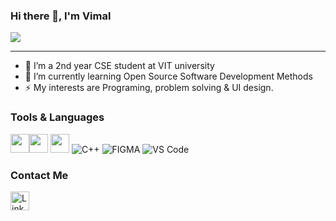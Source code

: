 
### Hi there 👋, I'm Vimal
![](https://arturssmirnovs.github.io/github-profile-readme-generator/images/banner.png)
___

- 🔭 I’m a 2nd year CSE student at VIT university
- 🌱 I’m currently learning  Open Source Software Development Methods 
- ⚡ My interests are Programing, problem solving & UI design. 

### Tools & Languages
<img src='https://img.shields.io/badge/GitHub-100000?style=for-the-badge&logo=github&logoColor=white' alt='' height='30'><img src='https://img.shields.io/badge/GIT-E44C30?style=for-the-badge&logo=git&logoColor=white' alt='' height='30'>  <img src='https://img.shields.io/badge/Python-FFD43B?style=for-the-badge&logo=python&logoColor=black' alt='' height='30'> ![C++](https://img.shields.io/badge/C%2B%2B-00599C?style=for-the-badge&logo=c%2B%2B&logoColor=white) ![FIGMA](https://img.shields.io/badge/C-00599C?style=for-the-badge&logo=c&logoColor=white)
![VS Code](https://img.shields.io/badge/Visual_Studio_Code-0078D4?style=for-the-badge&logo=visual%20studio%20code&logoColor=white)

### Contact Me 
[<img src='https://img.shields.io/badge/linkedin-%230077B5.svg?style=for-the-badge&logo=linkedin&logoColor=white' alt='Linkedin' height='30'>](https://www.linkedin.com/in/vimal030503/)

